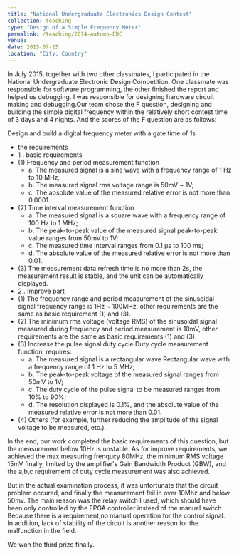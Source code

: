 ```yaml
---
title: "National Undergraduate Electronics Design Contest"
collection: teaching
type: "Design of a Simple Frequency Meter"
permalink: /teaching/2014-autumn-EDC
venue: 
date: 2015-07-15
location: "City, Country"
---
```


In July 2015, together with two other classmates, I participated in the National Undergraduate Electronic Design Competition. One classmate was responsible for software programming, the other finished the report and helped us debugging. I was responsible for designing hardware circuit making and debugging.Our team chose the F question, designing and building the simple digital frequency within the relatively short contest time of 3 days and 4 nights. And the scores of the F question are as follows:

Design and build a digital frequency meter with a gate time of 1s
* the requirements
* 1 . basic requirements
* (1) Frequency and period measurement function
    * a. The measured signal is a sine wave with a frequency range of 1 Hz to 10 MHz;
    * b. The measured signal rms voltage range is 50mV ~ 1V;
    * c. The absolute value of the measured relative error is not more than 0.0001.
* (2) Time interval measurement function
    * a. The measured signal is a square wave with a frequency range of 100 Hz to 1 MHz;
    * b. The peak-to-peak value of the measured signal peak-to-peak value ranges from 50mV to 1V;
    * c. The measured time interval ranges from 0.1 μs to 100 ms;
    * d. The absolute value of the measured relative error is not more than 0.01.
* (3) The measurement data refresh time is no more than 2s, the measurement result is stable, and the unit can be automatically displayed.
* 2 . Improve part
* (1) The frequency range and period measurement of the sinusoidal signal frequency range is 1Hz ~ 100MHz, other requirements are the same as basic requirement (1) and (3).
* (2) The minimum rms voltage (voltage RMS) of the sinusoidal signal measured during frequency and period measurement is 10mV, other requirements are the same as basic requirements (1) and (3).
* (3) Increase the pulse signal duty cycle Duty cycle measurement function, requires:
    * a. The measured signal is a rectangular wave Rectangular wave with a frequency range of 1 Hz to 5 MHz;
    * b. The peak-to-peak voltage of the measured signal ranges from 50mV to 1V;
    * c. The duty cycle of the pulse signal to be measured ranges from 10% to 90%;
    * d. The resolution displayed is 0.1%, and the absolute value of the measured relative error is not more than 0.01.
* (4) Others (for example, further reducing the amplitude of the signal voltage to be measured, etc.).

In the end, our work completed the basic requirements of this question, but the measurement below 10Hz is unstable. As for improve requirements, we achieved the max measuring frenqucy 80MHz, the minimum RMS voltage 15mV finally, limited by the amplifier's Gain Bandwidth Product (GBW), and the a,b,c requirement of duty cycle measurement was also achieved. 

But in the actual examination process, it was unfortunate that the circuit problem occured, and finally the measurement feil in over 10Mhz and below 50mv. The main reason was the relay switch I used, which should have been only controlled by the FPGA controller instead of the manual switch. Because there is a requirement,no manual operation for the control signal. In addition, lack of stability of the circuit is another reason for the malfunction in the field.

We won the third prize finally.
